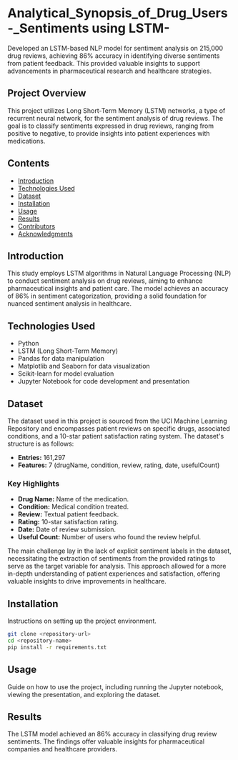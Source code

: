 # Analytical_Synopsis_of_Drug_Users-_Sentiments using LSTM-
Developed an LSTM-based NLP model for sentiment analysis on 215,000 drug reviews, achieving 86% accuracy in identifying diverse sentiments from patient feedback. This provided valuable insights to support advancements in pharmaceutical research and healthcare strategies.

## Project Overview
This project utilizes Long Short-Term Memory (LSTM) networks, a type of recurrent neural network, for the sentiment analysis of drug reviews. The goal is to classify sentiments expressed in drug reviews, ranging from positive to negative, to provide insights into patient experiences with medications.

## Contents
- [Introduction](#introduction)
- [Technologies Used](#technologies-used)
- [Dataset](#dataset)
- [Installation](#installation)
- [Usage](#usage)
- [Results](#results)
- [Contributors](#contributors)
- [Acknowledgments](#acknowledgments)

## Introduction
This study employs LSTM algorithms in Natural Language Processing (NLP) to conduct sentiment analysis on drug reviews, aiming to enhance pharmaceutical insights and patient care. The model achieves an accuracy of 86% in sentiment categorization, providing a solid foundation for nuanced sentiment analysis in healthcare.

## Technologies Used
- Python
- LSTM (Long Short-Term Memory)
- Pandas for data manipulation
- Matplotlib and Seaborn for data visualization
- Scikit-learn for model evaluation
- Jupyter Notebook for code development and presentation

## Dataset

The dataset used in this project is sourced from the UCI Machine Learning Repository and encompasses patient reviews on specific drugs, associated conditions, and a 10-star patient satisfaction rating system. The dataset's structure is as follows:

- **Entries:** 161,297
- **Features:** 7 (drugName, condition, review, rating, date, usefulCount)

### Key Highlights
- **Drug Name:** Name of the medication.
- **Condition:** Medical condition treated.
- **Review:** Textual patient feedback.
- **Rating:** 10-star satisfaction rating.
- **Date:** Date of review submission.
- **Useful Count:** Number of users who found the review helpful.

The main challenge lay in the lack of explicit sentiment labels in the dataset, necessitating the extraction of sentiments from the provided ratings to serve as the target variable for analysis. This approach allowed for a more in-depth understanding of patient experiences and satisfaction, offering valuable insights to drive improvements in healthcare.

## Installation
Instructions on setting up the project environment.
```bash
git clone <repository-url>
cd <repository-name>
pip install -r requirements.txt
```

## Usage
Guide on how to use the project, including running the Jupyter notebook, viewing the presentation, and exploring the dataset.

## Results
The LSTM model achieved an 86% accuracy in classifying drug review sentiments. The findings offer valuable insights for pharmaceutical companies and healthcare providers.
